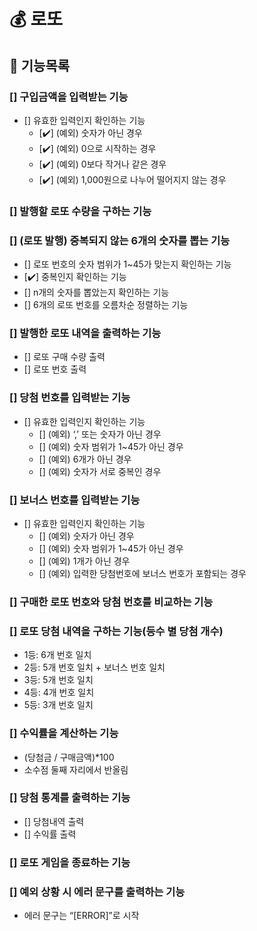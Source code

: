 # 💰 로또

## 🐾 기능목록

### [] 구입금액을 입력받는 기능

- [] 유효한 입력인지 확인하는 기능
  - [✔️] (예외) 숫자가 아닌 경우
  - [✔️] (예외) 0으로 시작하는 경우
  - [✔️] (예외) 0보다 작거나 같은 경우
  - [✔️] (예외) 1,000원으로 나누어 떨어지지 않는 경우

### [] 발행할 로또 수량을 구하는 기능

### [] (로또 발행) 중복되지 않는 6개의 숫자를 뽑는 기능

- [] 로또 번호의 숫자 범위가 1~45가 맞는지 확인하는 기능
- [✔️] 중복인지 확인하는 기능
- [] n개의 숫자를 뽑았는지 확인하는 기능
- [] 6개의 로또 번호를 오름차순 정렬하는 기능

### [] 발행한 로또 내역을 출력하는 기능

- [] 로또 구매 수량 출력
- [] 로또 번호 출력

### [] 당첨 번호를 입력받는 기능

- [] 유효한 입력인지 확인하는 기능
  - [] (예외) ‘,’ 또는 숫자가 아닌 경우
  - [] (예외) 숫자 범위가 1~45가 아닌 경우
  - [] (예외) 6개가 아닌 경우
  - [] (예외) 숫자가 서로 중복인 경우

### [] 보너스 번호를 입력받는 기능

- [] 유효한 입력인지 확인하는 기능
  - [] (예외) 숫자가 아닌 경우
  - [] (예외) 숫자 범위가 1~45가 아닌 경우
  - [] (예외) 1개가 아닌 경우
  - [] (예외) 입력한 당첨번호에 보너스 번호가 포함되는 경우

### [] 구매한 로또 번호와 당첨 번호를 비교하는 기능

### [] 로또 당첨 내역을 구하는 기능(등수 별 당첨 개수)

- 1등: 6개 번호 일치
- 2등: 5개 번호 일치 + 보너스 번호 일치
- 3등: 5개 번호 일치
- 4등: 4개 번호 일치
- 5등: 3개 번호 일치

### [] 수익률을 계산하는 기능

- (당첨금 / 구매금액)\*100
- 소수점 둘째 자리에서 반올림

### [] 당첨 통계를 출력하는 기능

- [] 당첨내역 출력
- [] 수익률 출력

### [] 로또 게임을 종료하는 기능

### [] 예외 상황 시 에러 문구를 출력하는 기능

- 에러 문구는 “[ERROR]”로 시작
